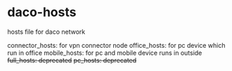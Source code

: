 # daco-hosts
hosts file for daco network

connector_hosts: for vpn connector node
office_hosts: for pc device which run in office
mobile_hosts: for pc and mobile device runs in outside
~~full_hosts: deprecated~~
~~pc_hosts: deprecated~~
